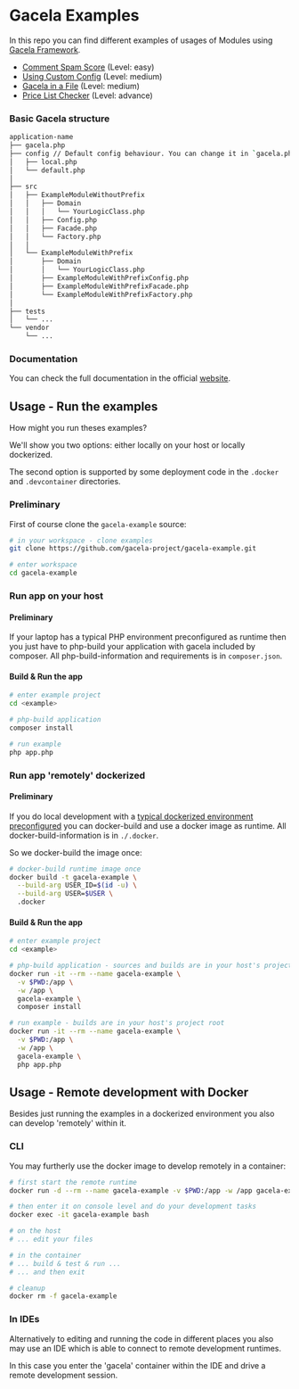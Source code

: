 # Gacela Examples

In this repo you can find different examples of usages of Modules using [Gacela Framework](http://gacela-project.com/).

- [Comment Spam Score](comment-spam-score) (Level: easy)
- [Using Custom Config](using-custom-config) (Level: medium)
- [Gacela in a File](gacela-in-a-file) (Level: medium)
- [Price List Checker](price-list-checker) (Level: advance)

### Basic Gacela structure

```bash
application-name
├── gacela.php
├── config // Default config behaviour. You can change it in `gacela.php`
│   ├── local.php
│   └── default.php
│
├── src
│   ├── ExampleModuleWithoutPrefix
│   │   ├── Domain
│   │   │   └── YourLogicClass.php
│   │   ├── Config.php
│   │   ├── Facade.php
│   │   └── Factory.php
│   │
│   └── ExampleModuleWithPrefix
│       ├── Domain
│       │   └── YourLogicClass.php
│       ├── ExampleModuleWithPrefixConfig.php
│       ├── ExampleModuleWithPrefixFacade.php
│       └── ExampleModuleWithPrefixFactory.php
│
├── tests
│   └── ...
└── vendor
    └── ...
```

### Documentation

You can check the full documentation in the official [website](https://gacela-project.com/).

## Usage - Run the examples

How might you run theses examples? 

We'll show you two options: either locally on your host or locally dockerized. 

The second option is supported by some deployment code in the ```.docker``` and ```.devcontainer``` directories.

### Preliminary

First of course clone the ```gacela-example``` source:

```bash
# in your workspace - clone examples
git clone https://github.com/gacela-project/gacela-example.git

# enter workspace
cd gacela-example
```

### Run app on your host

#### Preliminary

If your laptop has a typical PHP environment preconfigured as runtime then you just have to php-build your application with gacela included by composer. All php-build-information and requirements is in ```composer.json```.

#### Build & Run the app

```bash
# enter example project
cd <example>

# php-build application
composer install

# run example
php app.php
```

### Run app 'remotely' dockerized

#### Preliminary

If you do local development with a [typical dockerized environment preconfigured](https://docs.docker.com/get-docker/) you can docker-build and use a docker image as runtime. All docker-build-information is in ```./.docker```.

So we docker-build the image once:

```bash
# docker-build runtime image once
docker build -t gacela-example \
  --build-arg USER_ID=$(id -u) \
  --build-arg USER=$USER \
  .docker
```

#### Build & Run the app

```bash
# enter example project
cd <example>

# php-build application - sources and builds are in your host's project root
docker run -it --rm --name gacela-example \
  -v $PWD:/app \
  -w /app \
  gacela-example \
  composer install

# run example - builds are in your host's project root
docker run -it --rm --name gacela-example \
  -v $PWD:/app \
  -w /app \
  gacela-example \
  php app.php
```

## Usage - Remote development with Docker

Besides just running the examples in a dockerized environment you also can develop 'remotely' within it.

### CLI

You may furtherly use the docker image to develop remotely in a container:

```bash
# first start the remote runtime
docker run -d --rm --name gacela-example -v $PWD:/app -w /app gacela-example sleep infinity

# then enter it on console level and do your development tasks
docker exec -it gacela-example bash

# on the host
# ... edit your files

# in the container
# ... build & test & run ...
# ... and then exit

# cleanup
docker rm -f gacela-example
```

### In IDEs

Alternatively to editing and running the code in different places you also may use an IDE which is able to connect to remote development runtimes.

In this case you enter the 'gacela' container within the IDE and drive a remote development session.


